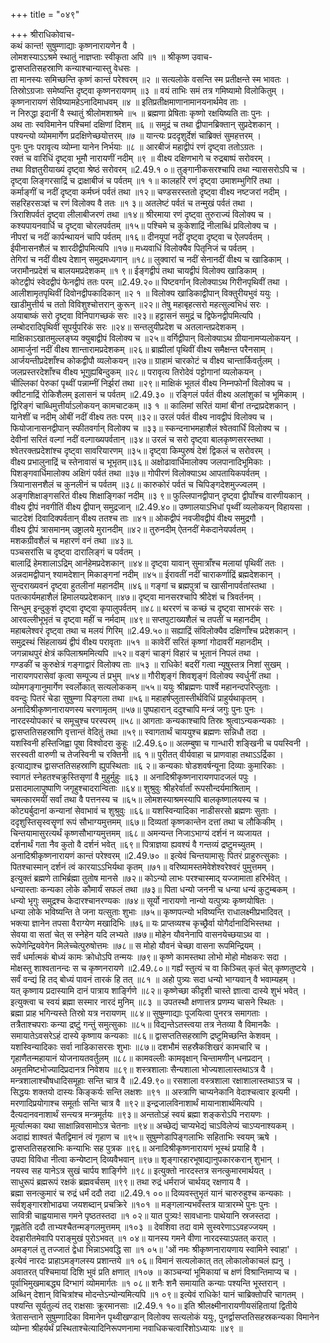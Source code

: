 +++
title = "०४९"

+++
श्रीराधिकोवाच-  
कथं कान्त! सुषुम्णाद्याः कृष्णनारायणेन वै ।  
लोमशस्याऽऽश्रमे स्थातुं नाज्ञप्ताः स्वीकृता अपि ॥१ ॥
श्रीकृष्ण उवाच-  
द्वासप्ततिसहस्राणि कन्याश्चान्यास्तु वेधसः ।  
ता मानस्यः समिच्छन्ति कृष्णं कान्तं परेश्वरम् ॥२ ॥
सत्यलोके वसन्ति स्म प्रतीक्षन्ते स्म भावतः ।  
तिस्रोऽग्रजाः समेष्यन्ति दृष्ट्वा कृष्णनरायणम् ॥३ ॥
वयं ताभिः समं तत्र गमिष्यामो विलोकितुम् ।  
कृष्णनारायणं सेविष्यामहेऽनादिमाधवम् ॥४ ॥
इतिप्रतीक्षमाणानामानयनार्थमेव ताः ।  
न निरुद्धा इदानीं वै स्थातुं श्रीलोमशाश्रमे ॥५ ॥
ब्रह्मणा प्रेषिताः कृष्णो रक्षयिष्यति ताः पुनः ।  
अथ ताः स्वविमानेन पश्चिमां दक्षिणां दिशम् ॥६ ॥
समुद्रं च तथा द्वीपानब्रिक्तान् सुप्रदेशकान् ।  
पश्यन्त्यो व्योममार्गेण प्रदक्षिणेच्छयोत्तरम् ॥७ ॥
यान्त्यः प्रददृशुर्देशं चाब्रिक्तं सुमहत्तरम् ।  
पुनः पुनः परावृत्य व्योम्ना यानेन निर्भयाः ॥८ ॥
आरबीजं महाद्वीपं रणं दृष्ट्वा ततोऽग्रतः ।  
रक्तं च वारिधिं दृष्ट्वा भूमौ नारायणीं नदीम् ॥९ ॥
वीक्ष्य दक्षिणभागे च रुद्रबाष्पं सरोवरम् ।  
तथा विज्ञतुरीयाख्यं दृष्ट्वा श्रेष्ठं सरोवरम् ॥2.49.१ ०॥
तुङ्गानीकसरश्चापि तथा न्याससरोऽपि च ।  
दृष्ट्वा लिङ्गरसाद्रिं च द्राक्षाबीजं च पर्वतम् ॥१ १॥
कालहरिं रणं दृष्ट्वा उमाशम्भुगिरिं तथा ।  
कर्माङ्गीं च नदीं दृष्ट्वा कर्मघ्नं पर्वतं तथा ॥१२॥
चण्डसरस्ततो दृष्ट्वा वीक्ष्य नष्टजरां नदीम् ।  
सहरिहरसञ्ज्ञं च रणं विलोक्य वै ततः ॥१ ३॥
अतलेष्टं पर्वतं च तन्मुखं पर्वतं तथा ।  
त्रिराशिपर्वतं दृष्ट्वा लीलाबीजरणं तथा ॥१४॥
श्रीरमाया रणं दृष्ट्वा तुरुराज्यं विलोक्य च ।  
कश्यपायनवार्धि च दृष्ट्वा चोरलपर्वतम् ॥१५॥
पश्चिमे च कुकेशाद्रिं नीलाब्धिं प्रविलोक्य च ।  
नीपरां च नदीं कार्पन्थायनं चापि पर्वतम् ॥१६॥
दीनयूपां नदीं दृष्ट्वा दृष्ट्वा च ऐलपर्वतम् ।  
ईपीनासनशैलं च शारदीद्वीपमित्यपि ॥१७॥
मध्यवाधिं विलोक्यैव पितृनिजं च पर्वतम् ।  
तेगिरां च नदीं वीक्ष्य देशान् समुद्रमध्यगान् ॥१८॥
लुक्वारां च नदीं सेनानदीं वीक्ष्य च खाडिकाम् ।  
जरामौनप्रदेशं च बालयमप्रदेशकम् ॥१ ९॥
ईङ्गद्वीपं तथा चायद्वीपं विलोक्य खाडिकाम् ।  
कोटद्वीपं स्वेदद्वीपं फेनद्वीपं ततः परम् ॥2.49.२०॥
पिष्टवर्गान् विलोक्याऽथ गिरीनपृथिवीं तथा ।  
आलीशामृतपृथिवीं दिवोनद्वीपकादिकान् ॥२ १ ॥
विलोक्य खाडिकाद्वीपान् विक्तुरीयभुवं ययुः ।  
खाडीमुत्तीर्य च ततो विविशुश्चोत्तरान् कुरून् ॥२२॥
तेषु महाबृहत्सरो महत्सुल्वभिधं सरः ।  
अयाबाष्कं सरो दृष्ट्वा विनिपागच्छकं सरः ॥२३॥
हट्टासनं समुद्रं च द्विफेनद्वीपमित्यपि ।  
लम्बोदरादिपृथिवीं सूपर्युपरिकं सरः ॥२४॥
सन्तलुयीप्रदेश च अतलान्तप्रदेशकम् ।  
माक्षिकाऽखातमुल्लङ्घ्य क्युबाद्वीपं विलोक्य च ॥२५॥
वर्गिद्वीपान् विलोक्याऽथ ग्रीयानामप्यलोकयन् ।  
आमार्जुनां नदीं वीक्ष्य शान्तारामप्रदेशकम् ॥२६॥
ब्राह्मीलां पृथिवीं वीक्ष्य समैक्षन्त परैनसाम् ।  
आर्जयन्तीप्रदेशाँश्च कोकद्वीपौ व्यलोकयन् ॥२७॥
ग्राहामं चारकोटं च वीक्ष्य चान्तार्किवर्तुलम् ।  
जलप्रस्तरदेशाँश्च वीक्ष्य भूगुह्यबिन्दुकम् ॥२८॥
परावृत्य तिरोदेवं पट्टोगानां व्यलोकयन् ।  
चील्लिकां पेरुकां पृथ्वीं पन्नाम्नीं निर्झरां तथा ॥२९॥
माक्षिकं भूतलं वीक्ष्य निम्नफोर्नां विलोक्य च ।  
क्वीटनाद्रिं रोकिशैलम् इलासनं च पर्वतम् ॥2.49.३० ॥
रङ्गिलं पर्वतं वीक्ष्य अलांशुकां च भूमिकाम् ।  
द्विरिङ्गं चाब्धिमुत्तीर्याऽलोकयन् कामचाटकम् ॥३ १ ॥
कालिमां सरितं यामां बीनां तन्द्राप्रदेशकान् ।  
यानेशीं च नदीम् ओबीं नदीं वीक्ष्य ततः परम् ॥३२॥
उरलं पर्वतं वीक्ष्य नावद्वीपं विलोक्य च ।  
फियोजानासनद्वीपान् स्फीतवर्गान् विलोक्य च ॥३३॥
स्कन्दनाभमहाशैलं श्वेतवार्धिं विलोक्य च ।  
देवीनां सरितं वल्गां नदीं वल्गाख्यपर्वतान् ॥३४॥
उरलं च सरो दृष्ट्वा बालकृष्णसरस्तथा ।  
श्वेतरक्तप्रदेशांश्च दृष्ट्वा सावरियारणम् ॥३५॥
दृष्ट्वा किम्पुरुषं देशं द्विकलं च सरोवरम् ।  
वीक्ष्य प्रभालुनाद्रिं च स्तेनावासं च भूभृतम्॥३६॥
अक्षोढावार्धिमालोक्य जलपानादिभूमिकाः ।  
पिशङ्गवार्धिमालोक्य अक्षिगं पर्वतं तथा ॥३७॥
गोपीरणं विलोक्याऽथ आपतायिकपर्वतम् ।  
त्रियानासनशैलं च कुनलीनं च पर्वतम् ॥३८॥
कारुकोरं पर्वतं च चिपिङ्गदेशमुज्ज्वलम् ।  
अङ्गशिक्षाङ्गसरितं वीक्ष्य शिक्षाङ्गिकां नदीम् ॥३ ९॥
फुल्लिपानद्वीपान् दृष्ट्वा द्वीपाँश्च वारणीयकान् ।  
वीक्ष्य द्वीपं नवगीतिं वीक्ष्य द्वीपान् समुद्रजान् ॥2.49.४०॥
उष्णालयाऽभिधां पृथ्वीं व्यलोकयन् विहायसा ।  
चाटदेशं दिवादिक्पर्वतान् वीक्ष्य ततश्च ताः ॥४१॥
ओकद्वीपं नवजीवद्वीपं वीक्ष्य समुद्रगौ ।  
वीक्ष्य द्वीपं त्रासमानम् उष्ट्रालये मुरानदीम् ॥४२॥
तुरुनदीम् ऐतनदीं मेकदानेयपर्वतम् ।  
मशकग्रीवशैलं च महारणं वनं तथा ॥४३॥.  
पञ्चसरांसि च दृष्ट्वा दारालिङ्गं च पर्वतम् ।  
बालाद्रिं हेमशालाऽद्रिम् आर्नहेमप्रदेशकान् ॥४४॥
दृष्ट्वा यावान् सुमात्राँश्च मलायां पृथिवीं ततः ।  
अन्नदामद्वीपान् श्यामदेशान् मिकाङ्गनां नदीम् ॥४५॥
ईरावतीं नदीं चाराकर्णाद्रिं ब्रह्मदेशकान् ।  
सुन्दराख्यवनं दृष्ट्वा हुतलीनां महानदीम् ॥४६॥
गङ्गां च ब्रह्मपुत्रां च खासीनापर्वतांस्तथा ।  
पतत्कार्यमहाशैलं हिमालयप्रदेशकान् ॥४७॥
दृष्ट्वा मानसरश्चापि श्रीदेशं च त्रिवर्तनम् ।  
सिन्धुम् इन्दुकुशं दृष्ट्वा दृष्ट्वा कृपालुपर्वतम् ॥४८॥
थररणं च कच्छं च दृष्ट्वा साभरकं सरः ।  
आरवल्लीभूभृतं च दृष्ट्वा महीं च नर्मदाम् ॥४९॥
सप्तपुटाख्यशैलं च तपतीं च महानदीम् ।  
महाबलेश्वरं दृष्ट्वा तथा च मलयं गिरिम् ॥2.49.५०॥
सह्याद्रिं संविलोक्यैव दक्षिणाँश्च प्रदेशकान् ।  
समुद्रस्थं सिंहलाख्यं द्वीपं वीक्ष्य परावृताः ॥५१ ॥
कावेरीं सरितं कृष्णां गोदावरीं महानदीम् ।  
जगन्नाथपुरं क्षेत्रं कपिलाश्रममित्यपि ॥५२॥
वङ्गं चाङ्गं विहारं च भूतानं निपलं तथा ।  
गण्डकीं च कुरुक्षेत्रं गङ्गाद्वारं विलोक्य ताः ॥५३ ॥
राधिके! बदरीं गत्वा न्यूषुस्तत्र निशां सुखम् ।  
नारायणपरासेवां कृत्वा सम्पूज्य तं प्रभुम् ॥५४॥
गौरीशृङ्गं शिवशृङ्गं विलोक्य स्वर्धुनीं तथा ।  
व्योमगङ्गानुमार्गेण स्वर्लोकात् सत्यलोककम् ॥५५॥
ययुः श्रीब्रह्मणः पार्श्वे महानन्दपरिप्लुताः ।  
ववन्दुः पितरं चेडा सुषुम्णा पिङ्गला तथा ॥५६॥
महाहर्षप्लुतास्तीर्थविधिं प्राहुर्यथाकृतम् ।  
अनादिश्रीकृष्णनारायणस्य चरणामृतम् ॥५७॥
पुष्पहारान् ददुश्चापि मन्त्रं जगुः पुनः पुनः ।  
नारदस्योपकारं च समूचुश्च परस्परम् ॥५८॥
आगताः कन्यकाश्चापि तिस्रः श्रुत्वाऽन्यकन्यकाः ।  
द्वासप्ततिसहस्राणि वृत्तान्तं वेदितुं तथा ॥५९॥
स्वागतार्थं चाययुश्च ब्रह्मणः सन्निधौ तदा ।  
यशस्विनी हस्तिजिह्वा पूषा विश्वोदरा कुहूः ॥2.49.६०॥
अलम्बुषा च गान्धारी शङ्खिनी च पयस्विनी ।  
सरस्वती वारुणी च तेजस्विनी च रक्तिनी ॥६ १॥
पुरीतत् वीर्यवाहा च प्राणवाहा तथाऽऽर्द्रिका ।  
इत्याद्याश्च द्वासप्ततिसहस्राणि ह्युपस्थिताः ॥६ २॥
कन्यकाः षोडशवर्षन्यूना दिव्याः कुमारिकाः ।  
स्वागतं स्नेहतश्चक्रुस्तिसृणां वै मुहुर्मुहुः ॥६३ ॥
अनादिश्रीकृष्णनारायणपादजलं पपुः ।  
प्रसादमालापुष्पाणि जगृहुश्चादरान्विताः ॥६४॥
शुश्रुवुः श्रीहरेर्वार्तां रूपसौन्दर्यमाश्रिताम् ।  
चमत्कारमयीं सर्वां तथा वै पत्तनस्य च ॥६५॥
लोमशस्याश्रमस्यापि बालकृष्णालयस्य च ।  
कोट्यर्बुदानां कन्यानां सेवाभावं च शुश्रुवुः ॥६६॥
यशस्विन्यादिका नाडीसरसो ब्रह्मणः सुताः ।  
ददृशुस्तिसृस्वसॄणां रूपं सौभाग्यमुत्तमम् ॥६७॥
दिव्यतां कृष्णकान्तेन दत्तां तथा च लौकिकीम् ।  
चिन्तयामासुरत्यर्थं कृष्णसौभाग्यमुत्तमम् ॥६८॥
अमन्यन्त निजाऽभाग्यं दर्शनं न व्यजायत ।  
दर्शनार्थं गता नैव कुतो वै दर्शनं भवेत् ॥६९॥
पित्राज्ञया ह्यवश्यं वै गन्तव्यं द्रष्टुमच्युतम् ।  
अनादिश्रीकृष्णनारायणं कान्तं परेश्वरम् ॥2.49.७० ॥
इत्येवं चिन्तयामासुः पितरं प्राहुरुत्सुकाः ।  
पितश्चास्मान् दर्शनं त्वं कारयाऽऽभिर्यथा कृतम् ॥७१॥
वरिष्यामस्तमेवेशेश्वरेश्वरं पुमुत्तमम् ।  
इत्युक्तं ब्रह्मणे ताभिर्ब्रह्मा तुतोष मानसे ॥७२॥
कोऽन्यो लाभः परश्चास्माद् यज्जामाता हरिर्भवेत् ।  
धन्यास्ताः कन्यका लोके कौमार्यं सफलं तथा ॥७३॥
पिता धन्यो जननी च धन्या धन्यं कुटुम्बकम् ।  
धन्यो भृगुः समुद्रश्च केदारश्चानरण्यकः ॥७४॥
सूर्यो नारायणो नान्यो यत्पुत्र्यः कृष्णयोषितः ।  
धन्या लोके भविष्यन्ति ते जना यत्सुताः शुभाः ॥७५॥
कृष्णपत्न्यो भविष्यन्ति राधालक्ष्मीप्रभादिवत् ।  
भक्त्या ज्ञानेन तपसा वैराग्येण मखादिभिः ॥७६॥
यः प्राप्तव्यश्च कृच्छ्रैर्वा योगैर्दानादिभिस्तथा ।  
सेवया वा सतां चेत् स स्नेहेन यदि लभ्यते ॥७७॥
मोहेन यौवनेनापि वासनयेच्छयाऽथ वा ।  
रूपेणेन्द्रियवेगेन मिलेच्चेत्पुरुषोत्तमः ॥७८॥
स मोहो यौवनं चेच्छा वासना रूपमिन्द्रियम् ।  
सर्वं धर्मात्मकं बोध्यं कामः क्रोधोऽपि तन्मयः ॥७९॥
कृष्णे कामस्तथा लोभो मोहो मोक्षकरः सदा ।  
मोक्षस्तु शाश्वतानन्दः स च कृष्णनरायणे ॥2.49.८०॥
गर्ह्यं स्तुत्यं च वा किञ्चित् कृतं चेत् कृष्णतुष्टये ।  
सर्वं वन्द्यं हि तद् बोध्यं पावनं तारकं हि तत् ॥८१ ॥
अहो पुत्र्यः सदा धन्यो भाग्यवान् वै भवाम्यहम् ।  
यत् कृष्णाय प्रदास्यामि दानं पात्राय शार्ङ्गिणे ॥८२॥
कृष्णेच्छा कीदृशी चास्ते ज्ञात्वा दास्ये शुभं भवेत् ।  
इत्युक्त्वा च स्वयं ब्रह्मा सस्मार नारदं मुनिम् ॥८३ ॥
उपतस्थौ क्षणात्तत्र प्रणम्य चासने स्थितः ।  
ब्रह्मा प्राह भगिन्यस्ते तिस्रो यत्र नरायणम् ॥८४॥
सुषुम्णाद्याः पूजयित्वा पुनरत्र समागताः ।  
तत्रैताश्चपराः कन्या द्रष्टुं गन्तुं समुत्सुकाः ॥८५॥
विद्यन्तेऽतस्त्वया तत्र नेतव्या वै विमानकैः ।  
समायातेऽवसरेऽहं दास्ये कृष्णाय कन्यकाः ॥८६॥
द्वासप्ततिसहस्राणि द्रष्टुमिच्छन्ति केशवम् ।  
यशस्विन्यादिकाः सर्वा नाडिकासरसः शुभाः ॥८७॥
दशभौमं सहस्रैकशिखरं कामचारि च ।  
गृहाणैतन्महायानं योजनायतवर्तुलम् ॥८८॥
कामवल्लीः कामवृक्षान् चिन्तामणीन् धनप्रदान् ।  
अमृतमिष्टभोज्यादिप्रदानत्र निवेशय ॥८९॥
शस्त्रशालाः सैन्यशाला भोज्यशालास्तथाऽत्र वै ।  
मन्त्रशालाश्चौषधादिसमूहाः सन्ति चात्र वै ॥2.49.९०॥
रसशाला वस्त्रशाला रक्षाशालास्तथाऽत्र च ।  
सिद्धयः शक्तयो दास्यः किङ्कर्यः सन्ति लक्षशः ॥९१ ॥
अस्त्राणि चाप्यनेकानि वेदाश्चत्वार इत्यमी ।  
मरणादिप्रयोगाश्च समूर्ताः सन्ति चात्र वै ॥९२॥
इन्द्रजालविनाशार्थं मायानाशार्थमित्यपि ।  
दैत्यदानवनाशार्थं सन्त्यत्र मन्त्रमूर्तयः ॥९३॥
अन्ततोऽहं स्वयं ब्रह्मा शङ्करोऽपि नरायणः ।  
मूर्त्यात्मका यथा साक्षान्निवसामोऽत्र चेतनाः ॥९४॥
अच्छेद्यं चाप्यभेद्यं चाऽविलेप्यं चाऽप्यनाश्यकम् ।  
अदाह्यं शाश्वतं चैतद्विमानं त्वं गृहाण च ॥९५॥
सुषुम्णेडापिङ्गलाभिः सहिताभिः स्वयम् ऋषे ।  
द्वासप्ततिसहस्राभिः कन्याभिः सह पुत्रक ॥९६॥
अनादिश्रीकृष्णनारायणं भूस्थं प्रयाहि वै ।  
उपदा विविधा नीत्वा कन्येष्टान् दिव्यवैभवान् ॥९७॥
शृङ्गारहारभूषाद्यानुपकारकरान् शुभान् ।  
नयस्व सह यानेऽत्र सुखं चार्पय शार्ङ्गिणे ॥९८॥
इत्युक्तो नारदस्तत्र सनत्कुमारमार्थयत् ।  
साधुरूपं ब्रह्मरूपं रक्षकं ब्रह्मवर्चसम् ॥९९॥
तथा रुद्रं धर्मराजं चार्थयद् रक्षणाय वै ।  
ब्रह्मा सनत्कुमारं च रुद्रं धर्मं ददौ तदा ॥2.49.१ ००॥
दिव्यवस्तुभृतं यानं चारुरुहुश्च कन्यकाः ।  
सर्वशृङ्गारशोभाढ्या जयशब्दान् प्रचक्रिरे ॥१०१ ॥
मङ्गलान्यभवँस्तत्र यात्रारम्भे पुनः पुनः ।  
सावित्री चाह्वयामास गमने पृष्ठतस्तदा ॥१ ०२॥
यात पुत्र्यः! सावधानाः पाथेयानि स्रजस्तदा ।  
गृह्णतेति ददौ ताभ्यश्चैतन्मङ्गलमुत्तमम् ॥१०३ ॥
देवशिवा तदा वामे सुस्वरेणाऽऽवहज्जयम् ।  
देवहारीतमेवापि पराङ्मुखं पुरोऽभवत् ॥१ ०४॥
यानस्य गमने वीणा नारदस्याऽपतत् करात् ।  
अमङ्गलं तु तज्जातं द्वेधा भिन्नाऽभवद्धि सा ॥१ ०५॥
'ओं नमः श्रीकृष्णनारायणाय स्वामिने स्वाहा' ।  
इत्येवं नारदः प्राहाऽमङ्गलस्य प्रशान्तये ॥१ ०६॥
विमानं सत्यलोकात् तत् लोकालोकाचलं ह्यनु ।  
अवातरत् पश्चिमायां दिशि भुवं प्रति क्षणात् ॥१०७ ॥
काञ्चन्यां भूमिकायां च क्षणं विश्रान्तिमाप्य च ।  
पूर्वाभिमुखमाबद्ध्य दिग्भागं व्योममार्गतः ॥१ ०८॥
शनैः शनै समायाति कन्याः पश्यन्ति भूस्तरान् ।  
अब्धिन् देशान् विचित्रांश्च मोदन्तेऽन्योन्यमित्यपि ॥१ ०९॥
इत्येवं राधिके! यानं चाब्रिक्तोपरि चागतम् ।  
पश्यन्ति सूर्यतुल्यं तद् राक्षसाः क्रूरमानसाः ॥2.49.१ १०॥
इति श्रीलक्ष्मीनारायणीयसंहितायां द्वितीये त्रेतासन्ताने सुषुम्णादिका विमानेन पृथ्वीखण्डान् विलोक्य सत्यलोकं ययुः, पुनर्द्वासप्ततिसहस्रकन्यका विमानेन व्योम्ना श्रीहर्यर्थं प्रस्थिताश्चेत्यादिनिरूपणनामा नवाधिकचत्वारिंशोऽध्यायः ॥४९ ॥
    
